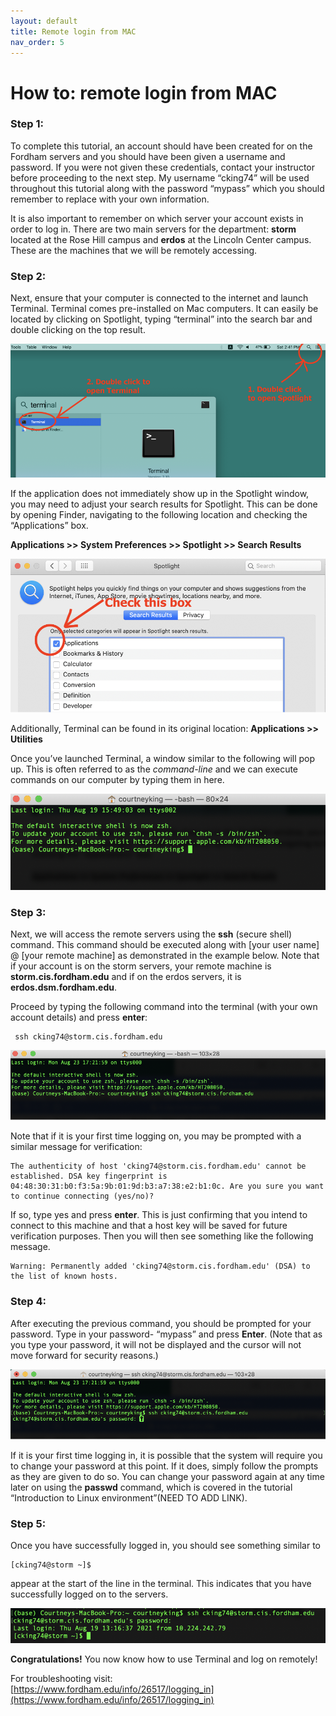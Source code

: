 ```yaml
---
layout: default
title: Remote login from MAC
nav_order: 5
---
```


# How to: remote login from MAC  
  
### Step 1:  
To complete this tutorial, an account should have been created for on the Fordham servers and you should have been given a username and password.  If you were not given these credentials, contact your instructor before proceeding to the next step.  My username “cking74” will be used throughout this tutorial along with the password “mypass” which you should remember to replace with your own information.   
  
It is also important to remember on which server your account exists in order to log in. There are two main servers for the department: **storm** located at the Rose Hill campus and **erdos** at the Lincoln Center campus. These are the machines that we will be remotely accessing.   
  
  
### Step 2:  
Next, ensure that your computer is connected to the internet and launch Terminal. Terminal comes pre-installed on Mac computers. It can easily be located by clicking on Spotlight, typing “terminal” into the search bar and double clicking on the top result. 
    

![img|320x271](docs/assets/CISWork28.png)

If the application does not immediately show up in the Spotlight window, you may need to adjust your search results for Spotlight. This can be done by opening Finder, navigating to the following location and checking the “Applications” box.  
  
**Applications >> System Preferences >> Spotlight >> Search Results**  
  
![Check application box](docs/assets/CISWork29.png)     

Additionally, Terminal can be found in its original location:  **Applications >> Utilities**  

Once you’ve launched Terminal, a window similar to the following will pop up. This is often referred to as the _command-line_ and we can execute commands on our computer by typing them in here.  

![Terminal command line](docs/assets/CISWork30.png)  
  
  
### Step 3:  
Next, we will access the remote servers using the **ssh** (secure shell) command. This command should be executed along with [your user name] @ [your remote machine] as demonstrated in the example below. Note that if your account is on the storm servers, your remote machine is **storm.cis.fordham.edu** and if on the erdos servers, it is **erdos.dsm.fordham.edu**.  
  
Proceed by typing the following command into the terminal (with your own account details) and press **enter**:  

     ssh cking74@storm.cis.fordham.edu
  
![Enter command](docs/assets/CISWork31.png)  
  
Note that if it is your first time logging on, you may be prompted with a similar message for verification:  

    The authenticity of host 'cking74@storm.cis.fordham.edu' cannot be established. DSA key fingerprint is 
    04:48:30:31:b0:f3:5a:9b:01:9d:b3:a7:38:e2:b1:0c. Are you sure you want to continue connecting (yes/no)?
  
If so, type yes and press **enter**. This is just confirming that you intend to connect to this machine and that a host key will be saved for future verification purposes. Then you will then see something like the following message.  

    Warning: Permanently added 'cking74@storm.cis.fordham.edu' (DSA) to the list of known hosts.
  
  
### Step 4:   
After executing the previous command, you should be prompted for your password. Type in your password- “mypass” and press **Enter**. (Note that as you type your password, it will not be displayed and the cursor will not move forward for security reasons.)  
  
![Enter password](docs/assets/CISWork32.png)  
  
If it is your first time logging in, it is possible that the system will require you to change your password at this point. If it does, simply follow the prompts as they are given to do so. You can change your password again at any time later on using the **passwd** command, which is covered in the tutorial “Introduction to Linux environment”(NEED TO ADD LINK).   
  
  
### Step 5:  
Once you have successfully logged in, you should see something similar to  

    [cking74@storm ~]$ 
  
appear at the start of the line in the terminal. This indicates that you have successfully logged on to the servers.  
  
![Logged on to server](docs/assets/CISWork33.png)  
  
**Congratulations!** You now know how to use Terminal and log on remotely!  
  
For troubleshooting visit:  
[https://www.fordham.edu/info/26517/logging_in](https://www.fordham.edu/info/26517/logging_in)


